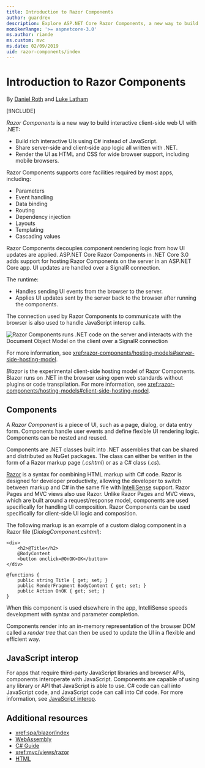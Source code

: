```yaml
---
title: Introduction to Razor Components
author: guardrex
description: Explore ASP.NET Core Razor Components, a new way to build interactive client-side web UI with .NET in an ASP.NET Core app.
monikerRange: '>= aspnetcore-3.0'
ms.author: riande
ms.custom: mvc
ms.date: 02/09/2019
uid: razor-components/index
---
```

# Introduction to Razor Components

By [Daniel Roth](https://github.com/danroth27) and [Luke Latham](https://github.com/guardrex)

[!INCLUDE[](~/includes/razor-components-preview-notice.md)]

*Razor Components* is a new way to build interactive client-side web UI with .NET:

* Build rich interactive UIs using C# instead of JavaScript.
* Share server-side and client-side app logic all written with .NET.
* Render the UI as HTML and CSS for wide browser support, including mobile browsers.

Razor Components supports core facilities required by most apps, including:

* Parameters
* Event handling
* Data binding
* Routing
* Dependency injection
* Layouts
* Templating
* Cascading values

Razor Components decouples component rendering logic from how UI updates are applied. ASP.NET Core Razor Components in .NET Core 3.0 adds support for hosting Razor Components on the server in an ASP.NET Core app. UI updates are handled over a SignalR connection.

The runtime:

* Handles sending UI events from the browser to the server.
* Applies UI updates sent by the server back to the browser after running the components.

The connection used by Razor Components to communicate with the browser is also used to handle JavaScript interop calls.

![Razor Components runs .NET code on the server and interacts with the Document Object Model on the client over a SignalR connection](index/_static/aspnet-core-razor-components.png)

For more information, see <xref:razor-components/hosting-models#server-side-hosting-model>.

*Blazor* is the experimental client-side hosting model of Razor Components. Blazor runs on .NET in the browser using open web standards without plugins or code transpilation. For more information, see <xref:razor-components/hosting-models#client-side-hosting-model>.

## Components

A *Razor Component* is a piece of UI, such as a page, dialog, or data entry form. Components handle user events and define flexible UI rendering logic. Components can be nested and reused.

Components are .NET classes built into .NET assemblies that can be shared and distributed as NuGet packages. The class can either be written in the form of a Razor markup page (*.cshtml*) or as a C# class (*.cs*).

[Razor](xref:mvc/views/razor) is a syntax for combining HTML markup with C# code. Razor is designed for developer productivity, allowing the developer to switch between markup and C# in the same file with [IntelliSense](/visualstudio/ide/using-intellisense) support. Razor Pages and MVC views also use Razor. Unlike Razor Pages and MVC views, which are built around a request/response model, components are used specifically for handling UI composition. Razor Components can be used specifically for client-side UI logic and composition.

The following markup is an example of a custom dialog component in a Razor file (*DialogComponent.cshtml*):

```cshtml
<div>
    <h2>@Title</h2>
    @BodyContent
    <button onclick=@OnOK>OK</button>
</div>

@functions {
    public string Title { get; set; }
    public RenderFragment BodyContent { get; set; }
    public Action OnOK { get; set; }
}
```

When this component is used elsewhere in the app, IntelliSense speeds development with syntax and parameter completion.

Components render into an in-memory representation of the browser DOM called a *render tree* that can then be used to update the UI in a flexible and efficient way.

## JavaScript interop

For apps that require third-party JavaScript libraries and browser APIs, components interoperate with JavaScript. Components are capable of using any library or API that JavaScript is able to use. C# code can call into JavaScript code, and JavaScript code can call into C# code. For more information, see [JavaScript interop](xref:razor-components/javascript-interop).

## Additional resources

* <xref:spa/blazor/index>
* [WebAssembly](http://webassembly.org/)
* [C# Guide](/dotnet/csharp/)
* <xref:mvc/views/razor>
* [HTML](https://www.w3.org/html/)
